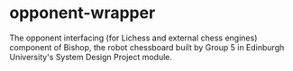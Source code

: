 # opponent-wrapper

The opponent interfacing (for Lichess and external chess engines) component of Bishop, the robot chessboard built by Group 5 in Edinburgh University's System Design Project module.
